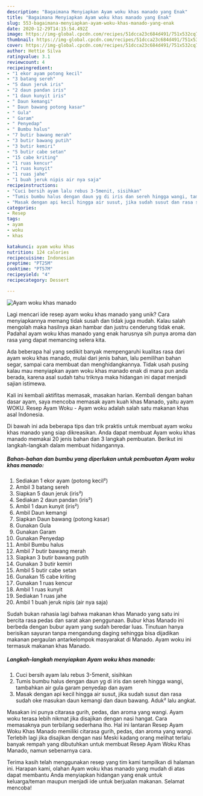 ```yaml
---
description: "Bagaimana Menyiapkan Ayam woku khas manado yang Enak"
title: "Bagaimana Menyiapkan Ayam woku khas manado yang Enak"
slug: 553-bagaimana-menyiapkan-ayam-woku-khas-manado-yang-enak
date: 2020-12-29T14:15:54.492Z
image: https://img-global.cpcdn.com/recipes/51dcca23c684d491/751x532cq70/ayam-woku-khas-manado-foto-resep-utama.jpg
thumbnail: https://img-global.cpcdn.com/recipes/51dcca23c684d491/751x532cq70/ayam-woku-khas-manado-foto-resep-utama.jpg
cover: https://img-global.cpcdn.com/recipes/51dcca23c684d491/751x532cq70/ayam-woku-khas-manado-foto-resep-utama.jpg
author: Hettie Silva
ratingvalue: 3.1
reviewcount: 4
recipeingredient:
- "1 ekor ayam potong kecil"
- "3 batang sereh"
- "5 daun jeruk iris"
- "2 daun pandan iris"
- "1 daun kunyit iris"
- " Daun kemangi"
- " Daun bawang potong kasar"
- " Gula"
- " Garam"
- " Penyedap"
- " Bumbu halus"
- "7 butir bawang merah"
- "3 butir bawang putih"
- "3 butir kemiri"
- "5 butir cabe setan"
- "15 cabe kriting"
- "1 ruas kencur"
- "1 ruas kunyit"
- "1 ruas jahe"
- "1 buah jeruk nipis air nya saja"
recipeinstructions:
- "Cuci bersih ayam lalu rebus 3-5menit, sisihkan"
- "Tumis bumbu halus dengan daun yg di iris dan sereh hingga wangi, tambahkan air gula garam penyedap dan ayam"
- "Masak dengan api kecil hingga air susut, jika sudah susut dan rasa sudah oke masukan daun kemangi dan daun bawang. Aduk² lalu angkat."
categories:
- Resep
tags:
- ayam
- woku
- khas

katakunci: ayam woku khas 
nutrition: 124 calories
recipecuisine: Indonesian
preptime: "PT25M"
cooktime: "PT57M"
recipeyield: "4"
recipecategory: Dessert

---
```



![Ayam woku khas manado](https://img-global.cpcdn.com/recipes/51dcca23c684d491/751x532cq70/ayam-woku-khas-manado-foto-resep-utama.jpg)

Lagi mencari ide resep ayam woku khas manado yang unik? Cara menyiapkannya memang tidak susah dan tidak juga mudah. Kalau salah mengolah maka hasilnya akan hambar dan justru cenderung tidak enak. Padahal ayam woku khas manado yang enak harusnya sih punya aroma dan rasa yang dapat memancing selera kita.

Ada beberapa hal yang sedikit banyak mempengaruhi kualitas rasa dari ayam woku khas manado, mulai dari jenis bahan, lalu pemilihan bahan segar, sampai cara membuat dan menghidangkannya. Tidak usah pusing kalau mau menyiapkan ayam woku khas manado enak di mana pun anda berada, karena asal sudah tahu triknya maka hidangan ini dapat menjadi sajian istimewa.

Kali ini kembali aktifitas memasak, masakan harian. Kembali dengan bahan dasar ayam, saya mencoba memasak ayam kuah khas Manado, yaitu ayam WOKU. Resep Ayam Woku - Ayam woku adalah salah satu makanan khas asal Indonesia.


Di bawah ini ada beberapa tips dan trik praktis untuk membuat ayam woku khas manado yang siap dikreasikan. Anda dapat membuat Ayam woku khas manado memakai 20 jenis bahan dan 3 langkah pembuatan. Berikut ini langkah-langkah dalam membuat hidangannya.

<!--inarticleads1-->

##### Bahan-bahan dan bumbu yang diperlukan untuk pembuatan Ayam woku khas manado:

1. Sediakan 1 ekor ayam (potong kecil²)
1. Ambil 3 batang sereh
1. Siapkan 5 daun jeruk (iris²)
1. Sediakan 2 daun pandan (iris²)
1. Ambil 1 daun kunyit (iris²)
1. Ambil  Daun kemangi
1. Siapkan  Daun bawang (potong kasar)
1. Gunakan  Gula
1. Gunakan  Garam
1. Gunakan  Penyedap
1. Ambil  Bumbu halus
1. Ambil 7 butir bawang merah
1. Siapkan 3 butir bawang putih
1. Gunakan 3 butir kemiri
1. Ambil 5 butir cabe setan
1. Gunakan 15 cabe kriting
1. Gunakan 1 ruas kencur
1. Ambil 1 ruas kunyit
1. Sediakan 1 ruas jahe
1. Ambil 1 buah jeruk nipis (air nya saja)


Sudah bukan rahasia lagi bahwa makanan khas Manado yang satu ini bercita rasa pedas dan sarat akan penggunaan. Bubur khas Manado ini berbeda dengan bubur ayam yang sudah beredar luas. Tinutuan hanya berisikan sayuran tanpa mengandung daging sehingga bisa dijadikan makanan pergaulan antarkelompok masyarakat di Manado. Ayam woku ini termasuk makanan khas Manado. 

<!--inarticleads2-->

##### Langkah-langkah menyiapkan Ayam woku khas manado:

1. Cuci bersih ayam lalu rebus 3-5menit, sisihkan
1. Tumis bumbu halus dengan daun yg di iris dan sereh hingga wangi, tambahkan air gula garam penyedap dan ayam
1. Masak dengan api kecil hingga air susut, jika sudah susut dan rasa sudah oke masukan daun kemangi dan daun bawang. Aduk² lalu angkat.


Masakan ini punya citarasa gurih, pedas, dan aroma yang wangi. Ayam woku terasa lebih nikmat jika disajikan dengan nasi hangat. Cara memasaknya pun terbilang sederhana lho. Hal ini lantaran Resep Ayam Woku Khas Manado memiliki citarasa gurih, pedas, dan aroma yang wangi. Terlebih lagi jika disajikan dengan nasi Meski kadang orang melihat terlalu banyak rempah yang dibutuhkan untuk membuat Resep Ayam Woku Khas Manado, namun sebenarnya cara. 

Terima kasih telah menggunakan resep yang tim kami tampilkan di halaman ini. Harapan kami, olahan Ayam woku khas manado yang mudah di atas dapat membantu Anda menyiapkan hidangan yang enak untuk keluarga/teman maupun menjadi ide untuk berjualan makanan. Selamat mencoba!
